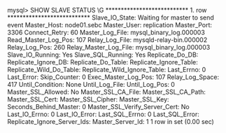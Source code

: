mysql> SHOW SLAVE STATUS \G
*************************** 1. row ***************************
               Slave_IO_State: Waiting for master to send event
                  Master_Host: node01.sebc
                  Master_User: replication
                  Master_Port: 3306
                Connect_Retry: 60
              Master_Log_File: mysql_binary_log.000003
          Read_Master_Log_Pos: 107
               Relay_Log_File: mysqld-relay-bin.000002
                Relay_Log_Pos: 260
        Relay_Master_Log_File: mysql_binary_log.000003
             Slave_IO_Running: Yes
            Slave_SQL_Running: Yes
              Replicate_Do_DB:
          Replicate_Ignore_DB:
           Replicate_Do_Table:
       Replicate_Ignore_Table:
      Replicate_Wild_Do_Table:
  Replicate_Wild_Ignore_Table:
                   Last_Errno: 0
                   Last_Error:
                 Skip_Counter: 0
          Exec_Master_Log_Pos: 107
              Relay_Log_Space: 417
              Until_Condition: None
               Until_Log_File:
                Until_Log_Pos: 0
           Master_SSL_Allowed: No
           Master_SSL_CA_File:
           Master_SSL_CA_Path:
              Master_SSL_Cert:
            Master_SSL_Cipher:
               Master_SSL_Key:
        Seconds_Behind_Master: 0
Master_SSL_Verify_Server_Cert: No
                Last_IO_Errno: 0
                Last_IO_Error:
               Last_SQL_Errno: 0
               Last_SQL_Error:
  Replicate_Ignore_Server_Ids:
             Master_Server_Id: 1
1 row in set (0.00 sec)